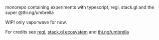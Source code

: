 monorepo containing experiments with typescript, regl, stack.gl and the super @thi.ng/umbrella

WIP!
only vaporwave for now.

For credits see [regl](http://regl.party), [stack.gl ecosystem](http://stack.gl/) and [thi.ng/umbrella](https://github.com/thi-ng/umbrella/)
